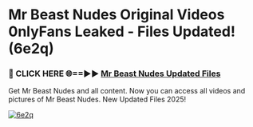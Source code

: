 # Mr Beast Nudes Original Videos 0nlyFans Leaked - Files Updated! (6e2q)

<h3>🔴 CLICK HERE 🌐==►► <a href="https://tinyurl.com/4mcuefdz" rel="nofollow">Mr Beast Nudes Updated Files</a></h3>

Get Mr Beast Nudes and all content. Now you can access all videos and pictures of Mr Beast Nudes. New Updated Files 2025!

[![6e2q](https://i.imgur.com/StAQSOY.gif)](https://tinyurl.com/4mcuefdz)
